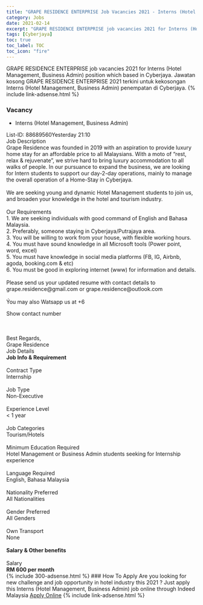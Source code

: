 ```yaml
---
title: "GRAPE RESIDENCE ENTERPRISE Job Vacancies 2021 - Interns (Hotel Management, Business Admin)" 
category: Jobs 
date: 2021-02-14 
excerpt: "GRAPE RESIDENCE ENTERPRISE job vacancies 2021 for Interns (Hotel Management, Business Admin) position which based in Cyberjaya. Jawatan kosong GRAPE RESIDENCE ENTERPRISE 2021 terkini untuk kekosongan Interns (Hotel Management, Business Admin) penempatan di Cyberjaya" 
tags: [Cyberjaya] 
toc: true 
toc_label: TOC 
toc_icon: "fire" 
--- 
```


GRAPE RESIDENCE ENTERPRISE job vacancies 2021 for Interns (Hotel Management, Business Admin) position which based in Cyberjaya. Jawatan kosong GRAPE RESIDENCE ENTERPRISE 2021 terkini untuk kekosongan Interns (Hotel Management, Business Admin) penempatan di Cyberjaya. 
{% include link-adsense.html %} 
### Vacancy 
- Interns (Hotel Management, Business Admin) 
<div><p></p><div><div>List-ID: 88689560Yesterday 21:10</div>
<div><div>Job Description</div><div></div><div>
Grape Residence was founded in 2019 with an aspiration to provide luxury home stay for an affordable price to all Malaysians. With a moto of &#8220;rest, relax &amp; rejuvenate&#8221;, we strive hard to bring luxury accommodation to all walks of people. In our pursuance to expand the business, we are looking for Intern students to support our day-2-day operations, mainly to manage the overall operation of a Home-Stay in Cyberjaya.
<br>
<br>
We are seeking young and dynamic Hotel Management students to join us, and broaden your knowledge in the hotel and tourism industry.
<br>
<br>
Our Requirements
<br>
1. We are seeking individuals with good command of English and Bahasa Malaysia.
<br>
2. Preferably, someone staying in Cyberjaya/Putrajaya area.
<br>
3. You will be willing to work from your house, with flexible working hours.
<br>
4. You must have sound knowledge in all Microsoft tools (Power point, word, excel)<br>
5. You must have knowledge in social media platforms (FB, IG, Airbnb, agoda, booking.com &amp; etc)<br>
6. You must be good in exploring internet (www) for information and details.
<br>
<br>
Please send us your updated resume with contact details to grape.residence@gmail.com or grape.residence@outlook.com<br>
<br>
&#221;ou may also Watsapp us at +6<p>Show contact number</p><br>
<br>
Best Regards,<br>
Grape Residence</div><div>
Job Details</div><div><div><div><div><div><b>
Job Info &amp; Requirement</b></div></div><br>
</div><div><div><div>
Contract Type</div><div><div>
Internship</div></div></div><br>
<div><div>
Job Type</div><div><div>
Non-Executive</div></div></div><br>
<div><div>
Experience Level</div><div><div>
&lt; 1 year</div></div></div><br>
<div><div>
Job Categories</div><div><div>
Tourism/Hotels</div></div></div><br>
<div><div>
Minimum Education Required</div><div><div>
Hotel Management or Business Admin students seeking for Internship experience</div></div></div><br>
<div><div>
Language Required</div><div><div>
English, Bahasa Malaysia</div></div></div><br>
<div><div>
Nationality Preferred</div><div><div>
All Nationalities</div></div></div><br>
<div><div>
Gender Preferred</div><div><div>
All Genders</div></div></div><br>
<div><div>
Own Transport</div><div><div>
None</div></div></div><br>
</div></div><div><div><div><div><b>
Salary &amp; Other benefits</b></div></div><br>
</div><div><div>
Salary</div><div><b>
RM 600 per month</b></div></div></div></div></div></div></div> 
{% include 300-adsense.html %} 
### How To Apply 
Are you looking for new challenge and job opportunity in hotel industry this 2021 ?
Just apply this Interns (Hotel Management, Business Admin) job online through Indeed Malaysia 
<a href="https://malaysia.indeed.com/viewjob?jk=8030192635034199" class="btn btn--info" target="_blank" rel="nofollow noopenner">Apply Online</a> 
{% include link-adsense.html %} 